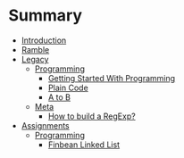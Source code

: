 # Summary

- [Introduction](./introduction.md)
- [Ramble](./ramble.md)
- [Legacy](./legacy/index.md)
	- [Programming]()
		- [Getting Started With Programming](./legacy/programming/getting_started.md)
		- [Plain Code](./legacy/programming/plain_code.md)
		- [A to B](./legacy/programming/a_to_b.md)
	- [Meta]()
		- [How to build a RegExp?](./legacy/meta/how_to_build_a_regexp.md)
- [Assignments](./assignments.md)
	- [Programming]()
		- [Finbean Linked List](./assignments/programming/finbean_linked_list.md)
